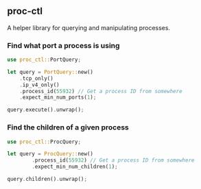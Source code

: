 ## proc-ctl

A helper library for querying and manipulating processes.

### Find what port a process is using

```rust no_run
use proc_ctl::PortQuery;

let query = PortQuery::new()
    .tcp_only()
    .ip_v4_only()
    .process_id(55932) // Get a process ID from somewhere
    .expect_min_num_ports(1);

query.execute().unwrap();
```

### Find the children of a given process

```rust no_run
use proc_ctl::ProcQuery;

let query = ProcQuery::new()
        .process_id(55932) // Get a process ID from somewhere
        .expect_min_num_children(1);

query.children().unwrap();
```

